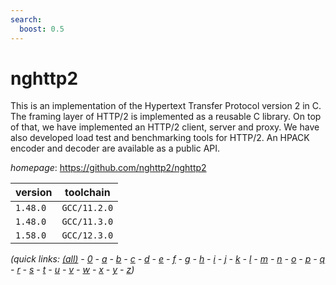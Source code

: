 ```yaml
---
search:
  boost: 0.5
---
```

# nghttp2

This is an implementation of the Hypertext Transfer Protocol version 2 in C.  The framing layer of HTTP/2 is implemented as a reusable C library.  On top of that, we have implemented an HTTP/2 client, server and proxy.  We have also developed load test and benchmarking tools for HTTP/2.  An HPACK encoder and decoder are available as a public API.

*homepage*: <https://github.com/nghttp2/nghttp2>

version | toolchain
--------|----------
``1.48.0`` | ``GCC/11.2.0``
``1.48.0`` | ``GCC/11.3.0``
``1.58.0`` | ``GCC/12.3.0``


*(quick links: [(all)](../index.md) - [0](../0/index.md) - [a](../a/index.md) - [b](../b/index.md) - [c](../c/index.md) - [d](../d/index.md) - [e](../e/index.md) - [f](../f/index.md) - [g](../g/index.md) - [h](../h/index.md) - [i](../i/index.md) - [j](../j/index.md) - [k](../k/index.md) - [l](../l/index.md) - [m](../m/index.md) - [n](../n/index.md) - [o](../o/index.md) - [p](../p/index.md) - [q](../q/index.md) - [r](../r/index.md) - [s](../s/index.md) - [t](../t/index.md) - [u](../u/index.md) - [v](../v/index.md) - [w](../w/index.md) - [x](../x/index.md) - [y](../y/index.md) - [z](../z/index.md))*

